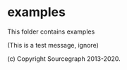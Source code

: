 # examples

This folder contains examples

(This is a test message, ignore)

(c) Copyright Sourcegraph 2013-2020.